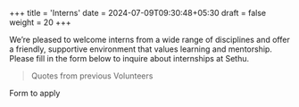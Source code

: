 +++
title = 'Interns'
date = 2024-07-09T09:30:48+05:30
draft = false
weight = 20
+++

We’re pleased to welcome interns from a wide range of disciplines and offer a friendly, supportive environment that values learning and mentorship. Please fill in the form below to inquire about internships at Sethu.

> Quotes from previous Volunteers

Form to apply
